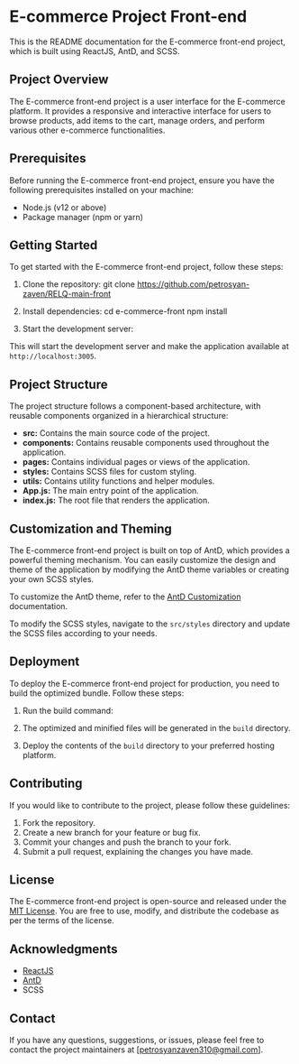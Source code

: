 # E-commerce Project Front-end 

This is the README documentation for the E-commerce front-end project, which is built using ReactJS, AntD, and SCSS.

## Project Overview

The E-commerce front-end project is a user interface for the E-commerce platform. It provides a responsive and interactive interface for users to browse products, add items to the cart, manage orders, and perform various other e-commerce functionalities.

## Prerequisites

Before running the E-commerce front-end project, ensure you have the following prerequisites installed on your machine:

- Node.js (v12 or above)
- Package manager (npm or yarn)

## Getting Started

To get started with the E-commerce front-end project, follow these steps:

1. Clone the repository:
git clone https://github.com/petrosyan-zaven/RELQ-main-front


2. Install dependencies:
cd e-commerce-front
npm install


3. Start the development server:



This will start the development server and make the application available at `http://localhost:3005`.

## Project Structure

The project structure follows a component-based architecture, with reusable components organized in a hierarchical structure:

- **src:** Contains the main source code of the project.
- **components:** Contains reusable components used throughout the application.
- **pages:** Contains individual pages or views of the application.
- **styles:** Contains SCSS files for custom styling.
- **utils:** Contains utility functions and helper modules.
- **App.js:** The main entry point of the application.
- **index.js:** The root file that renders the application.

## Customization and Theming

The E-commerce front-end project is built on top of AntD, which provides a powerful theming mechanism. You can easily customize the design and theme of the application by modifying the AntD theme variables or creating your own SCSS styles.

To customize the AntD theme, refer to the [AntD Customization](https://ant.design/docs/react/customize-theme) documentation.

To modify the SCSS styles, navigate to the `src/styles` directory and update the SCSS files according to your needs.

## Deployment

To deploy the E-commerce front-end project for production, you need to build the optimized bundle. Follow these steps:

1. Run the build command:


2. The optimized and minified files will be generated in the `build` directory.
3. Deploy the contents of the `build` directory to your preferred hosting platform.

## Contributing

If you would like to contribute to the project, please follow these guidelines:

1. Fork the repository.
2. Create a new branch for your feature or bug fix.
3. Commit your changes and push the branch to your fork.
4. Submit a pull request, explaining the changes you have made.

## License

The E-commerce front-end project is open-source and released under the [MIT License](https://opensource.org/licenses/MIT). You are free to use, modify, and distribute the codebase as per the terms of the license.

## Acknowledgments

- [ReactJS](https://reactjs.org/)
- [AntD](https://ant.design/)
- SCSS

## Contact

If you have any questions, suggestions, or issues, please feel free to contact the project maintainers at [petrosyanzaven310@gmail.com].